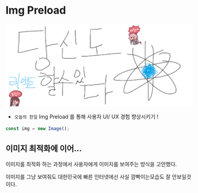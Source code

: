 # Img Preload

![Alt text](../images/canIReactBG/%EB%8B%B9%EC%8B%A0%EB%8F%84%ED%95%A0%EC%88%98%EC%9E%88%EB%8B%A4%EB%A6%AC%EC%95%A1%ED%8A%B8.png)

- `오늘의 한일` Img Preload 를 통해 사용자 UI/ UX 경험 향상시키기 !

```js
const img = new Image();
```

## 이미지 최적화에 이어...

이미지를 최적화 하는 과정에서 사용자에게 이미지를 보여주는 방식을 고안했다.

이미지를 그냥 보여줘도 대한민국에 빠른 인터넷에선 사실 깜빡이는모습도 잘 안보일것이다.
